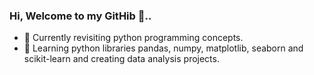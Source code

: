 ### Hi, Welcome to my GitHib 👋..

- 🔭 Currently revisiting python programming concepts. 
- 🌱 Learning python libraries pandas, numpy, matplotlib, seaborn and scikit-learn and creating data analysis projects.



<!--
**roop01/roop01** is a ✨ _special_ ✨ repository because its `README.md` (this file) appears on your GitHub profile.

Here are some ideas to get you started:

- 🔭 I’m currently working on ...
- 🌱 I’m currently learning ...
- 👯 I’m looking to collaborate on ...
- 🤔 I’m looking for help with ...
- 💬 Ask me about ...
- 📫 How to reach me: ...
- 😄 Pronouns: ...
- ⚡ Fun fact: ...
-->
